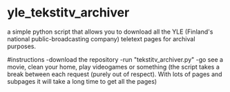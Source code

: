 # yle_tekstitv_archiver
a simple python script that allows you to download all the YLE (Finland's national public-broadcasting company) teletext pages for archival purposes.

#instructions
-download the repository
-run "tekstitv_archiver.py"
-go see a movie, clean your home, play videogames or something (the script takes a break between each request (purely out of respect). With lots of pages and subpages it will take a long time to get all the pages)
